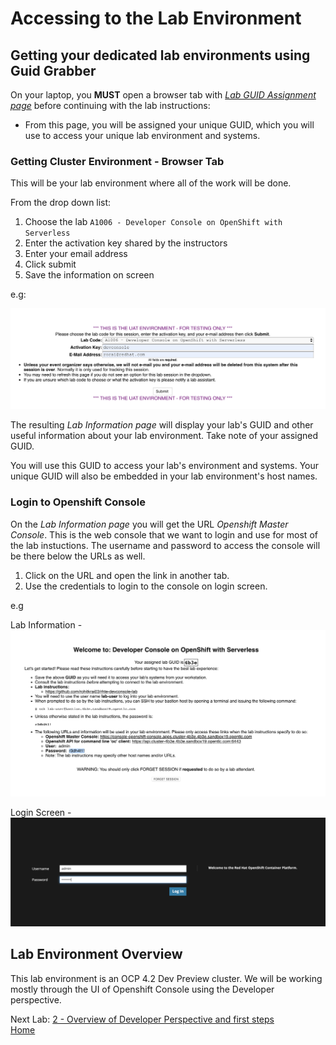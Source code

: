 # Accessing to the Lab Environment

## Getting your dedicated lab environments using Guid Grabber

On your laptop, you **MUST** open a browser tab with [*Lab GUID Assignment page*](https://www.opentlc.com/gg/gg.cgi?profile=generic_tester) before continuing with the lab instructions:

* From this page, you will be assigned your unique GUID, which you will use to access your unique lab environment and systems.


### Getting Cluster Environment - **Browser Tab**

This will be your lab environment where all of the work will be done. 

From the drop down list:

1. Choose the lab `A1006 - Developer Console on OpenShift with Serverless`
2. Enter the activation key shared by the instructors
3. Enter your email address
4. Click submit
5. Save the information on screen

e.g:

![Request Env GuidGrabber](assets/request-env-gg.png)

The resulting *Lab Information page* will display your lab's GUID and other useful information about your lab environment.
Take note of your assigned GUID.

You will use this GUID to access your lab's environment and systems.
Your unique GUID will also be embedded in your lab environment's host names.


### Login to Openshift Console

On the *Lab Information page* you will get the URL *Openshift Master Console*. This is the web console that we want to login and use for most of the lab instuctions. The username and password to access the console will be there below the URLs as well.

1. Click on the URL and open the link in another tab.
2. Use the credentials to login to the console on login screen.

e.g

Lab Information -
![Lab Information](assets/lab.png)

Login Screen - 
![Login to Console](assets/login.png)


## Lab Environment Overview
This lab environment is an OCP 4.2 Dev Preview cluster. We will be working mostly through the UI of Openshift Console using the Developer perspective.


Next Lab: [2 - Overview of Developer Perspective and first steps](./overview.md)<br>
[Home](./README.md)
